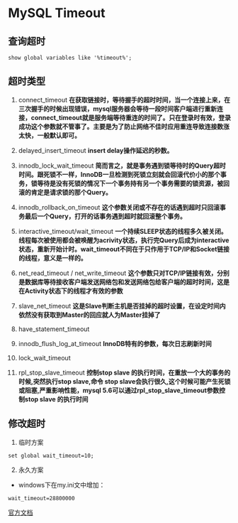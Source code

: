 # MySQL Timeout
## 查询超时
```
show global variables like '%timeout%';
```

## 超时类型
1. connect\_timeout
**在获取链接时，等待握手的超时时间，当一个连接上来，在三次握手的时候出现错误，mysql服务器会等待一段时间客户端进行重新连接，connect_timeout就是服务端等待重连的时间了。只在登录时有效，登录成功这个参数就不管事了。主要是为了防止网络不佳时应用重连导致连接数涨太快，一般默认即可。** 

2. delayed\_insert\_timeout
**insert delay操作延迟的秒数。**  

3. innodb\_lock\_wait\_timeout
**简而言之，就是事务遇到锁等待时的Query超时时间。跟死锁不一样，InnoDB一旦检测到死锁立刻就会回滚代价小的那个事务，锁等待是没有死锁的情况下一个事务持有另一个事务需要的锁资源，被回滚的肯定是请求锁的那个Query。**  

4. innodb\_rollback\_on\_timeout
**这个参数关闭或不存在的话遇到超时只回滚事务最后一个Query，打开的话事务遇到超时就回滚整个事务。**  

5. interactive\_timeout/wait\_timeout
**一个持续SLEEP状态的线程多久被关闭。线程每次被使用都会被唤醒为acrivity状态，执行完Query后成为interactive状态，重新开始计时。wait\_timeout不同在于只作用于TCP/IP和Socket链接的线程，意义是一样的。**  

6. net\_read\_timeout / net\_write\_timeout
**这个参数只对TCP/IP链接有效，分别是数据库等待接收客户端发送网络包和发送网络包给客户端的超时时间，这是在Activity状态下的线程才有效的参数**  

7. slave\_net\_timeout
**这是Slave判断主机是否挂掉的超时设置，在设定时间内依然没有获取到Master的回应就人为Master挂掉了**

8. have_statement_timeout

9. innodb_flush_log_at_timeout
**InnoDB特有的参数，每次日志刷新时间**

10. lock_wait_timeout

11. rpl_stop_slave_timeout
**控制stop slave 的执行时间，在重放一个大的事务的时候,突然执行stop slave,命令 stop slave会执行很久,这个时候可能产生死锁或阻塞,严重影响性能，mysql 5.6可以通过rpl_stop_slave_timeout参数控制stop slave 的执行时间**

## 修改超时
1. 临时方案
```
set global wait_timeout=10;
```

2. 永久方案
* windows下在my.ini文中增加：
```
wait_timeout=28800000
```

[官方文档](http://dev.mysql.com/doc/refman/5.7/en/server-system-variables.html)
